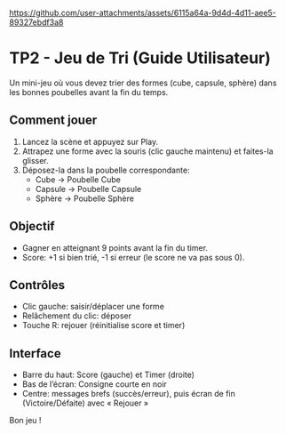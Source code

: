 

https://github.com/user-attachments/assets/6115a64a-9d4d-4d11-aee5-89327ebdf3a8

# TP2 - Jeu de Tri (Guide Utilisateur)

Un mini-jeu où vous devez trier des formes (cube, capsule, sphère) dans les bonnes poubelles avant la fin du temps.

## Comment jouer

1) Lancez la scène et appuyez sur Play.
2) Attrapez une forme avec la souris (clic gauche maintenu) et faites-la glisser.
3) Déposez-la dans la poubelle correspondante:
   - Cube → Poubelle Cube
   - Capsule → Poubelle Capsule
   - Sphère → Poubelle Sphère

## Objectif

- Gagner en atteignant 9 points avant la fin du timer.
- Score: +1 si bien trié, -1 si erreur (le score ne va pas sous 0).

## Contrôles

- Clic gauche: saisir/déplacer une forme
- Relâchement du clic: déposer
- Touche R: rejouer (réinitialise score et timer)

## Interface

- Barre du haut: Score (gauche) et Timer (droite)
- Bas de l’écran: Consigne courte en noir
- Centre: messages brefs (succès/erreur), puis écran de fin (Victoire/Défaite) avec « Rejouer »

Bon jeu !

